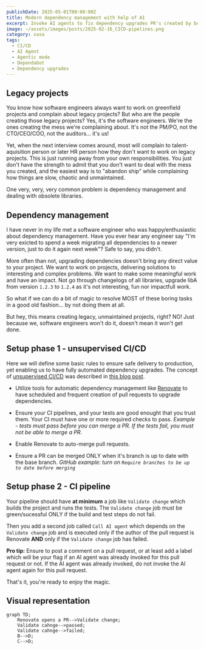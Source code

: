 ```yaml
---
publishDate: 2025-05-01T00:00:00Z
title: Modern dependency management with help of AI
excerpt: Invoke AI agents to fix dependency upgrades PR's created by bots
image: ~/assets/images/posts/2025-02-16_CICD-pipelines.png
category: sasa
tags:
  - CI/CD
  - AI Agent
  - Agentic mode
  - Dependabot
  - Dependency upgrades
---
```


## Legacy projects

You know how software engineers always want to work on greenfield projects and complain about legacy projects? But who are the people creating those legacy projects? 
Yes, it's the software engineers. We're the ones creating the mess we're complaining about. It's not the PM/PO, not the CTO/CEO/COO, not the auditors... it's us!

Yet, when the next interview comes around, most will complain to talent-aquisition person or later HR person how they don't want to work on legacy projects. This is just running away from your own responsibilities. You just don't have the strength to admit that you don't want to deal with the mess you created, and the easiest way is to "abandon ship" while complaining how things are slow, chaotic and unmaintained.

One very, very, very common problem is dependency management and dealing with obsolete libraries.

## Dependency management

I have never in my life met a software engineer who was happy/enthusiastic about dependency management. Have you ever hear any engineer say "I'm very exicted to spend a week migrating all dependencies to a newer version, just to do it again next week"? Safe to say, you didn't.

More often than not, upgrading dependencies doesn't bring any direct value to your project. We want to work on projects, delivering solutions to interesting and complex problems. We want to make some meaningful work and have an impact. Not go through changelogs of all libraries, upgrade libA from version `1.2.3` to `1.2.4` as it's not interesting, fun nor impactfull work.

So what if we can do a bit of magic to resolve MOST of these boring tasks in a good old fashion... by not doing them at all.

But hey, this means creating legacy, unmaintained projects, right? NO!
Just because we, software engineers won't do it, doesn't mean it won't get done.

## Setup phase 1 - unsupervised CI/CD

Here we will define some basic rules to ensure safe delivery to production, yet enabling us to have fully automated dependency upgrades. The concept of [unsupervised CI/CD](https://sasa-fajkovic.com/2025-02-16-unsupervised-cicd/) was described in [this blog post](https://sasa-fajkovic.com/2025-02-16-unsupervised-cicd/).

- Utilize tools for automatic dependency management like [Renovate](https://docs.renovatebot.com/) to have scheduled and frequent creation of pull requests to upgrade dependencies.

- Ensure your CI pipelines, and your tests are good enought that you trust them. Your CI must have one or more required checks to pass. *Example - tests must pass before you can merge a PR. If the tests fail, you must not be able to merge a PR.*

- Enable Renovate to auto-merge pull requests.

- Ensure a PR can be merged ONLY when it's branch is up to date with the base branch. *GitHub example: turn on `Require branches to be up to date before merging`*

## Setup phase 2 - CI pipeline

Your pipeline should have **at minimum** a job like `Validate change` which builds the project and runs the tests. The `Validate change` job must be green/sucessful ONLY if the build and test steps do not fail.

Then you add a second job called `Call AI agent` which depends on the `Validate change` job and is executed only if the author of the pull request is Renovate **AND** only if the `Validate change` job has failed.

**Pro tip:** Ensure to post a comment on a pull request, or at least add a label which will be your flag if an AI agent was already invoked for this pull request or not. If the AI agent was already invoked, do not invoke the AI agent again for this pull request.

That's it, you're ready to enjoy the magic.

## Visual representation

```mermaid
graph TD;
    Renovate opens a PR-->Validate change;
    Validate cahnge-->passed;
    Validate cahnge-->failed;
    B-->D;
    C-->D;
```
